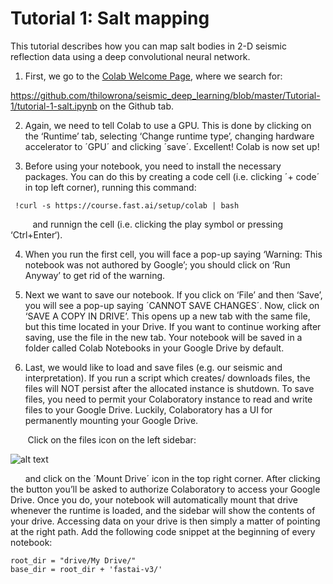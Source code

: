 # Tutorial 1: Salt mapping #
This tutorial describes how you can map salt bodies in 2-D seismic reflection data using a deep convolutional neural network. 

1. First, we go to the [Colab Welcome Page](https://colab.research.google.com/notebooks/welcome.ipynb#recent=true), where we search for:

https://github.com/thilowrona/seismic_deep_learning/blob/master/Tutorial-1/tutorial-1-salt.ipynb
on the Github tab.

2. Again, we need to tell Colab to use a GPU. This is done by clicking on the ‘Runtime’ tab, selecting ‘Change runtime type’, changing hardware accelerator to ´GPU´ and clicking ´save´. Excellent! Colab is now set up!

3. Before using your notebook, you need to install the necessary packages. You can do this by creating a code cell (i.e. clicking ´+ code´ in top left corner), running this command:
```console
 !curl -s https://course.fast.ai/setup/colab | bash
```
&nbsp;&nbsp;&nbsp;&nbsp;&nbsp;&nbsp;&nbsp;&nbsp; and runnign the cell (i.e. clicking the play symbol or pressing ‘Ctrl+Enter‘).

4. When you run the first cell, you will face a pop-up saying ‘Warning: This notebook was not authored by Google’; you should click on ‘Run Anyway’ to get rid of the warning.

5. Next we want to save our notebook. If you click on ‘File’ and then ‘Save’, you will see a pop-up saying ´CANNOT SAVE CHANGES´. Now, click on ‘SAVE A COPY IN DRIVE’. This opens up a new tab with the same file, but this time located in your Drive. If you want to continue working after saving, use the file in the new tab. Your notebook will be saved in a folder called Colab Notebooks in your Google Drive by default.

6. Last, we would like to load and save files (e.g. our seismic and interpretation). If you run a script which creates/ downloads files, the files will NOT persist after the allocated instance is shutdown. To save files, you need to permit your Colaboratory instance to read and write files to your Google Drive. Luckily, Colaboratory has a UI for permanently mounting your Google Drive.

&nbsp;&nbsp;&nbsp;&nbsp;&nbsp;&nbsp; Click on the files icon on the left sidebar:

![alt text](https://github.com/thilowrona/seismic_deep_learning/blob/master/s2.png)

&nbsp;&nbsp;&nbsp;&nbsp;&nbsp;&nbsp;and click on the ´Mount Drive´ icon in the top right corner. After clicking the button you’ll be asked to authorize Colaboratory to access your Google Drive. Once you do, your notebook will automatically mount that drive whenever the runtime is loaded, and the sidebar will show the contents of your drive. Accessing data on your drive is then simply a matter of pointing at the right path. Add the following code snippet at the beginning of every notebook:
```console
root_dir = "drive/My Drive/"
base_dir = root_dir + 'fastai-v3/'
```
